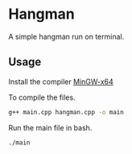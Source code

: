 # Hangman

A simple hangman run on terminal.

## Usage

Install the compiler [MinGW-x64](https://code.visualstudio.com/docs/languages/cpp#_example-install-mingwx64-on-windows)

To compile the files.

```bash
g++ main.cpp hangman.cpp -o main
```

Run the main file in bash.

```bash
./main
```